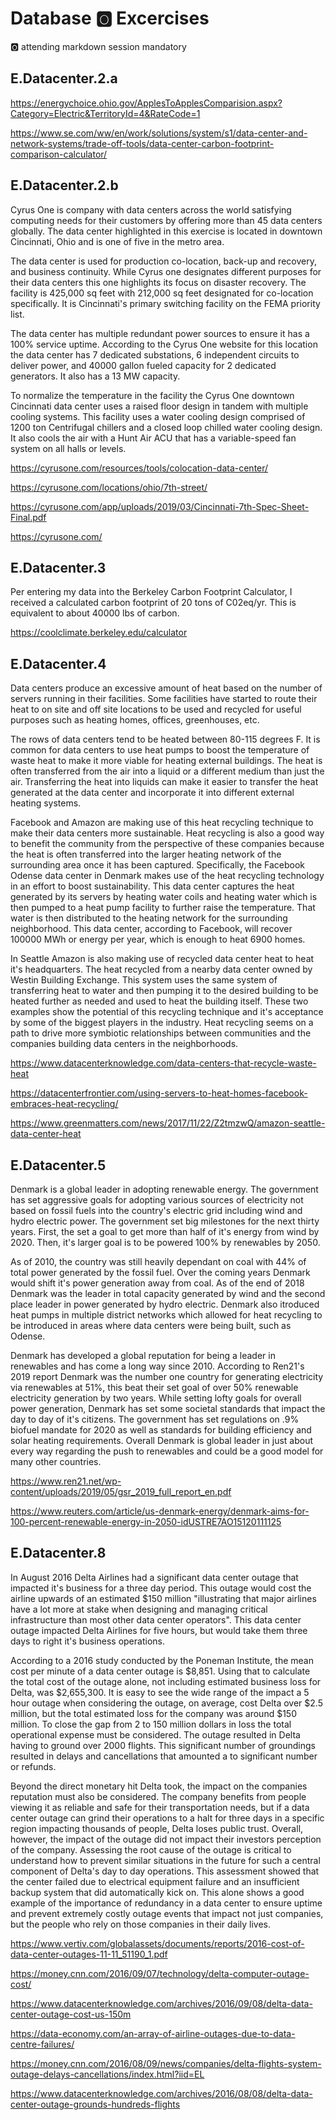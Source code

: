 # Database :o2: Excercises

:o2: attending markdown session mandatory

## E.Datacenter.2.a

https://energychoice.ohio.gov/ApplesToApplesComparision.aspx?Category=Electric&TerritoryId=4&RateCode=1

https://www.se.com/ww/en/work/solutions/system/s1/data-center-and-network-systems/trade-off-tools/data-center-carbon-footprint-comparison-calculator/


## E.Datacenter.2.b

Cyrus One is company with data centers across the world satisfying computing needs for their customers by offering more 
than 45 data centers globally. The data center highlighted in this exercise is located in downtown Cincinnati, Ohio and 
is one of five in the metro area. 

The data center is used for production co-location, back-up and recovery, and business continuity. While Cyrus one 
designates different purposes for their data centers this one highlights its focus on disaster recovery. The facility is
 425,000 sq feet with 212,000 sq feet designated for co-location specifically. It is Cincinnati's primary switching facility 
 on the FEMA priority list.  

The data center has multiple redundant power sources to ensure it has a 100% service uptime. According to the Cyrus One
 website for this location the data center has 7 dedicated substations, 6 independent circuits to deliver power, and 40000
  gallon fueled capacity for 2 dedicated generators. It also has a 13 MW capacity.

To normalize the temperature in the facility the Cyrus One downtown Cincinnati data center uses a raised floor design in 
tandem with multiple cooling systems. This facility uses a water cooling design comprised of 1200 ton Centrifugal chillers 
and a closed loop chilled water cooling design. It also cools the air with a Hunt Air ACU that has a variable-speed fan 
system on all halls or levels.

https://cyrusone.com/resources/tools/colocation-data-center/

https://cyrusone.com/locations/ohio/7th-street/

https://cyrusone.com/app/uploads/2019/03/Cincinnati-7th-Spec-Sheet-Final.pdf

https://cyrusone.com/


## E.Datacenter.3

Per entering my data into the Berkeley Carbon Footprint Calculator, I received a calculated carbon footprint of 20 tons 
of C02eq/yr. This is equivalent to about 40000 lbs of carbon.

https://coolclimate.berkeley.edu/calculator


## E.Datacenter.4

Data centers produce an excessive amount of heat based on the number of servers running in their facilities. Some 
facilities have started to route their heat to on site and off site locations to be used and recycled for useful 
purposes such as heating homes, offices, greenhouses, etc.

The rows of data centers tend to be heated between 80-115 degrees F. It is common for data centers to use heat pumps to 
boost the temperature of waste heat to make it more viable for heating external buildings. The heat is often transferred 
from the air into a liquid or a different medium than just the air. Transferring the heat into liquids can make it easier 
to transfer the heat generated at the data center and incorporate it into different external heating systems. 
 
Facebook and Amazon are making use of this heat recycling technique to make their data centers more sustainable. Heat 
recycling is also a good way to benefit the community from the perspective of these companies because the heat is often transferred
into the larger heating network of the surrounding area once it has been captured. Specifically, the Facebook Odense
data center in Denmark makes use of the heat recycling technology in an effort to boost sustainability. This data center
captures the heat generated by its servers by heating water coils and heating water which is then pumped to a heat pump facility
to further raise the temperature. That water is then distributed to the heating network for the surrounding neighborhood. 
This data center, according to Facebook, will recover 100000 MWh or energy per year, which is enough to heat 6900 homes.

In Seattle Amazon is also making use of recycled data center heat to heat it's headquarters. The heat recycled from a nearby 
data center owned by Westin Building Exchange. This system uses the same system of transferring heat to water and then pumping
it to the desired building to be heated further as needed and used to heat the building itself. These two examples show 
the potential of this recycling technique and it's acceptance by some of the biggest players in the industry. Heat recycling 
seems on a path to drive more symbiotic relationships between communities and the companies building data centers in the 
neighborhoods.

https://www.datacenterknowledge.com/data-centers-that-recycle-waste-heat

https://datacenterfrontier.com/using-servers-to-heat-homes-facebook-embraces-heat-recycling/

https://www.greenmatters.com/news/2017/11/22/Z2tmzwQ/amazon-seattle-data-center-heat

## E.Datacenter.5

Denmark is a global leader in adopting renewable energy. The government has set aggressive goals for adopting various sources
of electricity not based on fossil fuels into the country's electric grid including wind and hydro electric power. 
The government set big milestones for the next thirty years. First, the set a goal to get more than half of it's energy from wind
by 2020. Then, it's larger goal is to be powered 100% by renewables by 2050.

As of 2010, the country was still heavily dependant on coal with 44% of total power generated by the fossil fuel. Over 
the coming years Denmark would shift it's power generation away from coal. As of the end of 2018 Denmark was the leader 
in total capacity generated by wind and the second place leader in power generated by hydro electric. Denmark also itroduced
heat pumps in multiple district networks which allowed for heat recycling to be introduced in areas where data centers 
were being built, such as Odense.

Denmark has developed a global reputation for being a leader in renewables and has come a long way since 2010. According to 
Ren21's 2019 report Denmark was the number one country for generating electricity via renewables at 51%, this beat their set goal
of over 50% renewable electricity generation by two years. While setting lofty goals for overall power generation, Denmark
has set some societal standards that impact the day to day of it's citizens. The government has set regulations on .9% biofuel
mandate for 2020 as well as standards for building efficiency and solar heating requirements. Overall Denmark is global leader
in just about every way regarding the push to renewables and could be a good model for many other countries.

https://www.ren21.net/wp-content/uploads/2019/05/gsr_2019_full_report_en.pdf 

https://www.reuters.com/article/us-denmark-energy/denmark-aims-for-100-percent-renewable-energy-in-2050-idUSTRE7AO15120111125

## E.Datacenter.8

In August 2016 Delta Airlines had a significant data center outage that impacted it's business for a three day period. This 
outage would cost the airline upwards of an estimated $150 million "illustrating that major airlines have a lot more 
at stake when designing and managing critical infrastructure than most other data center operators". This data center outage
impacted Delta Airlines for five hours, but would take them three days to right it's business operations.
 
According to a 2016 study conducted by the Poneman Institute, the mean cost per minute of a data center outage is $8,851. 
Using that to calculate the total cost of the outage alone, not including estimated business loss for Delta, was $2,655,300.
It is easy to see the wide range of the impact a 5 hour outage when considering the outage, on average, cost Delta over $2.5 million, 
but the total estimated loss for the company was around $150 million. To close the gap from 2 to 150 million dollars in loss
the total operational expense must be considered. The outage resulted in Delta having to ground over 2000 flights. This 
significant number of groundings resulted in delays and cancellations that amounted a to significant number or refunds.

Beyond the direct monetary hit Delta took, the impact on the companies reputation must also be considered. 
The company benefits from people viewing it as reliable and safe for their transportation needs, but if a data center outage 
can grind their operations to a halt for three days in a specific region impacting thousands of people, Delta loses public trust.
Overall, however, the impact of the outage did not impact their investors perception of the company. Assessing the root cause 
of the outage is critical to understand how to prevent similar situations in the future for such a central component of
Delta's day to day operations. This assessment showed that the center failed due to electrical equipment failure and an 
insufficient backup system that did automatically kick on. This alone shows a good example of the importance of redundancy
in a data center to ensure uptime and prevent extremely costly outage events that impact not just companies, but the 
people who rely on those companies in their daily lives. 
 
https://www.vertiv.com/globalassets/documents/reports/2016-cost-of-data-center-outages-11-11_51190_1.pdf

https://money.cnn.com/2016/09/07/technology/delta-computer-outage-cost/

https://www.datacenterknowledge.com/archives/2016/09/08/delta-data-center-outage-cost-us-150m

https://data-economy.com/an-array-of-airline-outages-due-to-data-centre-failures/

https://money.cnn.com/2016/08/09/news/companies/delta-flights-system-outage-delays-cancellations/index.html?iid=EL

https://www.datacenterknowledge.com/archives/2016/08/08/delta-data-center-outage-grounds-hundreds-flights
